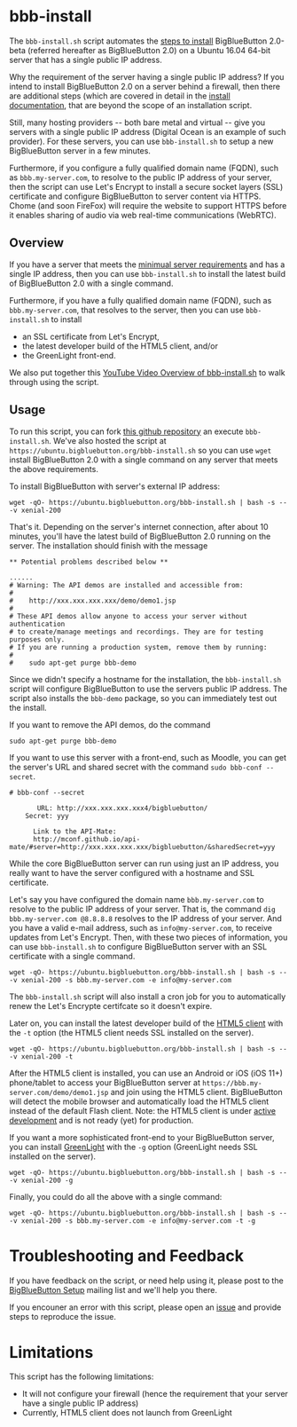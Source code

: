 
# bbb-install 
The `bbb-install.sh` script automates the [steps to install](/2.0/20install.html) BigBlueButton 2.0-beta (referred hereafter as BigBlueButton 2.0) on a Ubuntu 16.04 64-bit server that has a single public IP address.

Why the requirement of the server having a single public IP address?  If you intend to install BigBlueButton 2.0 on a server behind a firewall, then there are additional steps (which are covered in detail in the [install documentation](/2.0/20install.html), that are beyond the scope of an installation
 script.  

Still, many hosting providers -- both bare metal and virtual -- give you servers with a single public IP address (Digital Ocean is an example of such provider). For these servers, you can use `bbb-install.sh` to setup a new BigBlueButton server in a few minutes.

Furthermore, if you configure a fully qualified domain name (FQDN), such as `bbb.my-server.com`, to resolve to the public IP address of your server, then the script can use Let's Encrypt to install a secure socket layers (SSL) certificate and configure BigBlueButton to server content via HTTPS.  Chome (and soon FireFox) will require the website to support HTTPS before it enables sharing of audio via web real-time communications (WebRTC).

## Overview

If you have a  server that meets the [minimual server requirements](http://docs.bigbluebutton.org/install/install.html#minimum-server-requirements) and has a single IP address, then you can use `bbb-install.sh` to install the latest build of BigBlueButton 2.0 with a single command.

Furthermore, if you have a fully qualified domain name (FQDN), such as `bbb.my-server.com`, that resolves to the server, then you can use `bbb-install.sh` to install
  * an SSL certificate from Let's Encrypt, 
  * the latest developer build of the HTML5 client, and/or
  * the GreenLight front-end.

We also put together this [YouTube Video Overview of bbb-install.sh](https://youtu.be/D1iYEwxzk0M) to walk through using the script.

## Usage

To run this script, you can fork [this github repository](https://github.com/bigbluebutton/bbb-install) an execute `bbb-install.sh`.  We've also hosted the script at `https://ubuntu.bigbluebutton.org/bbb-install.sh` so you can use `wget` install BigBlueButton 2.0 with a single command on any server that meets the above requirements.

To install BigBlueButton with server's external IP address:

~~~
wget -qO- https://ubuntu.bigbluebutton.org/bbb-install.sh | bash -s -- -v xenial-200 
~~~

That's it.  Depending on the server's internet connection, after about 10 minutes, you'll have the latest build of BigBlueButton 2.0 running on the server.  The installation should finish with the message

~~~
** Potential problems described below **

......
# Warning: The API demos are installed and accessible from:
#
#    http://xxx.xxx.xxx.xxx/demo/demo1.jsp
#
# These API demos allow anyone to access your server without authentication
# to create/manage meetings and recordings. They are for testing purposes only.
# If you are running a production system, remove them by running:
#
#    sudo apt-get purge bbb-demo
~~~

Since we didn't specify a hostname for the installation, the `bbb-install.sh` script will configure BigBlueButton to use the servers public IP address.  The script also installs the `bbb-demo` package, so you can immediately test out the install.

If you want to remove the API demos, do the command

~~~
sudo apt-get purge bbb-demo
~~~

If you want to use this server with a front-end, such as Moodle, you can get the server's URL and shared secret with the command `sudo bbb-conf --secret`.

~~~
# bbb-conf --secret

       URL: http://xxx.xxx.xxx.xxx4/bigbluebutton/
    Secret: yyy

      Link to the API-Mate:
      http://mconf.github.io/api-mate/#server=http://xxx.xxx.xxx.xxx/bigbluebutton/&sharedSecret=yyy
~~~


While the core BigBlueButton server can run using just an IP address, you really want to have the server configured with a hostname and SSL certificate.  

Let's say you have configured the domain name `bbb.my-server.com` to resolve to the public IP address of your server.  That is, the command `dig bbb.my-server.com @8.8.8.8` resolves to the IP address of your server.  And you have a valid e-mail address, such as `info@my-server.com`, to receive updates from Let's Encrypt.  Then, with these two pieces of information, you can use `bbb-install.sh` to configure BigBlueButton server with an SSL certificate with a single command.

~~~
wget -qO- https://ubuntu.bigbluebutton.org/bbb-install.sh | bash -s -- -v xenial-200 -s bbb.my-server.com -e info@my-server.com
~~~

The `bbb-install.sh` script will also install a cron job for you to automatically renew the Let's Encrypte certifcate so it doesn't expire. 

Later on, you can install the latest developer build of the [HTML5 client](http://docs.bigbluebutton.org/html/html5-overview.html)  with the `-t` option (the HTML5 client needs SSL installed on the server).

~~~
wget -qO- https://ubuntu.bigbluebutton.org/bbb-install.sh | bash -s -- -v xenial-200 -t
~~~

After the HTML5 client is installed, you can use an Android or iOS (iOS 11+) phone/tablet to access your BigBlueButton server at `https://bbb.my-server.com/demo/demo1.jsp` and join using the HTML5 client.  BigBlueButton will detect the mobile browser and automatically load the HTML5 client instead of the default Flash client.  Note: the HTML5 client is under [active development](http://docs.bigbluebutton.org/html/html5-overview.html) and is not ready (yet) for production.

If you want a more sophisticated front-end to your BigBlueButton server, you can install [GreenLight](http://docs.bigbluebutton.org/install/green-light.html) with the `-g` option (GreenLight needs SSL installed on the server).

~~~
wget -qO- https://ubuntu.bigbluebutton.org/bbb-install.sh | bash -s -- -v xenial-200 -g
~~~

Finally, you could do all the above with a single command:

~~~
wget -qO- https://ubuntu.bigbluebutton.org/bbb-install.sh | bash -s -- -v xenial-200 -s bbb.my-server.com -e info@my-server.com -t -g
~~~

# Troubleshooting and Feedback

If you have feedback on the script, or need help using it, please post to the [BigBlueButton Setup](https://bigbluebutton.org/support/community/) mailing list and we'll help you there.

If you encouner an error with this script, please open an [issue](https://github.com/bigbluebutton/bbb-install/issues) and provide steps to reproduce the issue.


# Limitations

This script has the following limitations:

  * It will not configure your firewall (hence the requirement that your server have a single public IP address)
  * Currently, HTML5 client does not launch from GreenLight
